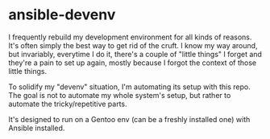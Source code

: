 # ansible-devenv

I frequently rebuild my development environment for all kinds of reasons. It's often simply the
best way to get rid of the cruft. I know my way around, but invariably, everytime I do it, there's
a couple of "little things" I forget and they're a pain to set up again, mostly because I forgot the
context of those little things.

To solidify my "devenv" situation, I'm automating its setup with this repo. The goal is not to
automate my whole system's setup, but rather to automate the tricky/repetitive parts.

It's designed to run on a Gentoo env (can be a freshly installed one) with Ansible installed.
